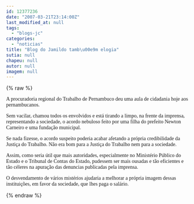 ```yaml
---
id: 12377236
date: "2007-03-21T23:14:00Z"
last_modified_at: null
tags:
  - "blogs-jc"
categories:
  - "noticias"
title: "Blog do Jamildo tamb\u00e9m elogia"
sutia: null
chapeu: null
autor: null
imagem: null
---
```

{% raw %}
<p><P><FONT face=Verdana>A procuradoria regional do Trabalho de Pernambuco deu uma aula de cidadania hoje aos pernambucanos.</FONT></P></p>
<p><P><FONT face=Verdana>Sem vacilar, chamou todos os envolvidos e está tirando a limpo, na frente da imprensa, representando a sociedade, o acordo nebuloso feito por uma filha do prefeito Newton Carneiro e uma fundação municipal.</FONT></P></p>
<p><P><FONT face=Verdana>Se nada fizesse, o acordo suspeito poderia acabar afetando a própria credibilidade da Justiça do Trabalho. Não era bom para a Justiça do Trabalho nem para a sociedade.</FONT></P></p>
<p><P><FONT face=Verdana>Assim, como seria útil que mais autoridades, especialmente no Ministério Público do Estado e o Tribunal de Contas do Estado, pudessem ser mais ousadas e tão eficientes e tão céleres na apuração das denuncias publicadas pela imprensa. </FONT></P></p>
<p><P><FONT face=Verdana>O desvendamento de vários mistérios ajudaria a melhorar a própria imagem dessas instituições, em favor da sociedade, que lhes paga o salário.</FONT></P> </p>
{% endraw %}
